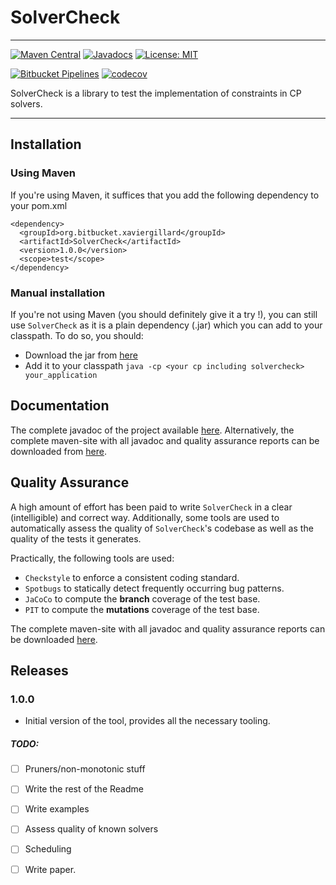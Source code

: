 # SolverCheck 
---

[![Maven Central](https://img.shields.io/maven-central/v/org.bitbucket.xaviergillard/SolverCheck.svg?label=Maven%20Central)](https://search.maven.org/search?q=g:%22org.bitbucket.xaviergillard%22%20AND%20a:%22SolverCheck%22)
[![Javadocs](https://www.javadoc.io/badge/org.bitbucket.xaviergillard/SolverCheck.svg)](https://www.javadoc.io/doc/org.bitbucket.xaviergillard/SolverCheck)
[![License: MIT](https://img.shields.io/badge/License-MIT-yellow.svg)](https://opensource.org/licenses/MIT)

[![Bitbucket Pipelines](https://img.shields.io/bitbucket/pipelines/xaviergillard/solvercheck.svg)](https://bitbucket.org/xaviergillard/solvercheck/src/master/)
[![codecov](https://codecov.io/bb/xaviergillard/solvercheck/branch/master/graph/badge.svg)](https://codecov.io/bb/xaviergillard/solvercheck)


SolverCheck is a library to test the implementation of constraints in CP solvers.

---  

## Installation
### Using Maven
If you're using Maven, it suffices that you add the following dependency to 
your pom.xml
```
<dependency>
  <groupId>org.bitbucket.xaviergillard</groupId>
  <artifactId>SolverCheck</artifactId>
  <version>1.0.0</version>
  <scope>test</scope>
</dependency>
``` 

### Manual installation
If you're not using Maven (you should definitely give it a try !), you can 
still use `SolverCheck` as it is a plain dependency (.jar) which you can add 
to your classpath. To do so, you should: 
* Download the jar from [here](https://repo1.maven.org/maven2/org/bitbucket/xaviergillard/SolverCheck/1.0.0/SolverCheck-1.0.0.jar)
* Add it to your classpath `java -cp <your cp including solvercheck> 
your_application`

## Documentation
The complete javadoc of the project available 
[here](http://javadoc.io/doc/org.bitbucket.xaviergillard/SolverCheck/1.0.0). 
Alternatively, the complete maven-site with all javadoc and quality assurance 
reports can be downloaded from [here](https://bitbucket.org/xaviergillard/solvercheck/downloads/SolverCheck-1.0.0.qa_site.tgz).

## Quality Assurance
A high amount of effort has been paid to write `SolverCheck` in a clear 
(intelligible) and correct way. Additionally, some tools are used to 
automatically assess the quality of `SolverCheck`'s codebase as well as the 
quality of the tests it generates. 

Practically, the following tools are used:
* `Checkstyle` to enforce a consistent coding standard.
* `Spotbugs` to statically detect frequently occurring bug patterns.
* `JaCoCo` to compute the **branch** coverage of the test base.
* `PIT` to compute the **mutations** coverage of the test base.

The complete maven-site with all javadoc and quality assurance reports can be 
downloaded [here](https://bitbucket.org/xaviergillard/solvercheck/downloads/SolverCheck-1.0.0.qa_site.tgz).

## Releases
### 1.0.0
* Initial version of the tool, provides all the necessary tooling.

##### TODO:
* [ ] Pruners/non-monotonic stuff
* [ ] Write the rest of the Readme
* [ ] Write examples
* [ ] Assess quality of known solvers
* [ ] Scheduling
* [ ] Write paper.

